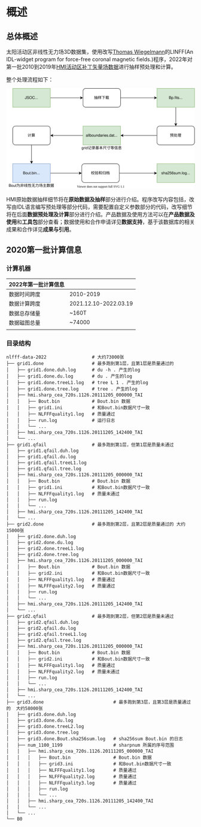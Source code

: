 # 概述

## 总体概述

太阳活动区非线性无力场3D数据集，使用改写[Thomas Wiegelmann](mailto:wiegelmann@mps.mpg.de)的LINFF(An IDL-widget program for force-free coronal magnetic fields.)程序，2022年对第一批2010到2019年[HMI活动区补丁矢量场数据](http://jsoc.stanford.edu/ajax/lookdata.html?ds=hmi.sharp_cea_720s)进行抽样预处理和计算。

整个处理流程如下：

![workflow.drawio](img/workflow.drawio.svg)

HMI原始数据抽样细节将在**原始数据及抽样**部分进行介绍。程序改写内容包括，改写由IDL语言编写预处理等部分代码，需要配置自定义参数部分的代码，改写细节将在后面**数据预处理及计算**部分进行介绍。产品数据及使用方法可以在**产品数据及使用**和**工具包**部分查看；数据使用和合作申请详见**数据支持**，基于该数据库的相关成果和合作详见**成果与引用**。

## 2020第一批计算信息

### 计算机器

| 2022年第一批计算信息 |                       |
| -------------------- | --------------------- |
| 数据时间跨度         | 2010-2019             |
| 数据计算跨度         | 2021.12.10-2022.03.19 |
| 数据总存储量         | ~160T                 |
| 数据磁图总量         | ~74000                |
|                      |                       |

### 目录结构

```
nlfff-data-2022                 # 大约73000张
├── grid1.done                  # 最多跑到第1层，且第1层是质量通过的
│   ├── grid1.done.duh.log      # du -h . 产生的log
│   ├── grid1.done.du.log       # du . 产生的log
│   ├── grid1.done.treeL1.log   # tree L 1 . 产生的log
│   ├── grid1.done.tree.log     # tree . 产生的log
│   ├── hmi.sharp_cea_720s.1126.20111205_000000_TAI
│   │   ├── Bout.bin            # Bout.bin 数据
│   │   ├── grid1.ini           # 和Bout.bin数据尺寸一致
│   │   ├── NLFFFquality1.log   # 质量通过
│   │   ├── run.log             # 运行日志
│   │   └── ...
│   ├── hmi.sharp_cea_720s.1126.20111205_142400_TAI
│   └── ...
├── grid1.qfail                 # 最多跑到第1层，但第1层是质量未通过
│   ├── grid1.qfail.duh.log
│   ├── grid1.qfail.du.log
│   ├── grid1.qfail.treeL1.log
│   ├── grid1.qfail.tree.log
│   ├── hmi.sharp_cea_720s.1126.20111205_000000_TAI
│   │   ├── Bout.bin            # Bout.bin 数据
│   │   ├── grid1.ini           # 和Bout.bin数据尺寸一致
│   │   ├── NLFFFquality1.log   # 质量未通过
│   │   ├── run.log
│   │   └── ...
│   ├── hmi.sharp_cea_720s.1126.20111205_142400_TAI
│   └── ...
├── grid2.done                  # 最多跑到第2层，且第2层是质量通过的 大约15000张
│   ├── grid2.done.duh.log
│   ├── grid2.done.du.log
│   ├── grid2.done.treeL1.log
│   ├── grid2.done.tree.log
│   ├── hmi.sharp_cea_720s.1126.20111205_000000_TAI
│   │   ├── Bout.bin            # Bout.bin 数据
│   │   ├── grid2.ini           # 和Bout.bin数据尺寸一致
│   │   ├── NLFFFquality1.log   # 质量通过
│   │   ├── NLFFFquality2.log   # 质量通过
│   │   ├── run.log
│   │   └── ...
│   ├── hmi.sharp_cea_720s.1126.20111205_142400_TAI
│   └── ...
├── grid2.qfail                 # 最多跑到第2层，但第2层是质量未通过
│   ├── grid2.qfail.duh.log
│   ├── grid2.qfail.du.log
│   ├── grid2.qfail.treeL1.log
│   ├── grid2.qfail.tree.log
│   ├── hmi.sharp_cea_720s.1126.20111205_000000_TAI
│   │   ├── Bout.bin            # Bout.bin 数据
│   │   ├── grid2.ini           # 和Bout.bin数据尺寸一致
│   │   ├── NLFFFquality1.log   # 质量通过
│   │   ├── NLFFFquality2.log   # 质量未通过
│   │   ├── run.log
│   │   └── ...
│   ├── hmi.sharp_cea_720s.1126.20111205_142400_TAI
│   └── ...
├── grid3.done                          # 最多跑到第3层，且第3层是质量通过的  大约58000张
│   ├── grid3.done.duh.log
│   ├── grid3.done.du.log
│   ├── grid3.done.treeL2.log
│   ├── grid3.done.tree.log
│   ├── grid3.done.Bout.sha256sum.log   # sha256sum Bout.bin 的日志
│   ├── num_1100_1199                   # sharpnum 所属的序号范围
│   │   ├── hmi.sharp_cea_720s.1126.20111205_000000_TAI
│   │   │   ├── Bout.bin                # Bout.bin 数据
│   │   │   ├── grid3.ini               # 和Bout.bin数据尺寸一致
│   │   │   ├── NLFFFquality1.log       # 质量通过
│   │   │   ├── NLFFFquality2.log       # 质量通过
│   │   │   ├── NLFFFquality3.log       # 质量通过
│   │   │   ├── run.log
│   │   │   └── ...
│   │   ├── hmi.sharp_cea_720s.1126.20111205_142400_TAI
│   │   └── ...
│   └── ...
└── B0
```

